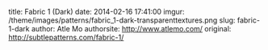 title:  Fabric 1 (Dark)
date:   2014-02-16 17:41:00
imgur: /theme/images/patterns/fabric_1-dark-transparenttextures.png
slug: fabric-1-dark
author: Atle Mo
authorsite: http://www.atlemo.com/
original: http://subtlepatterns.com/fabric-1/
